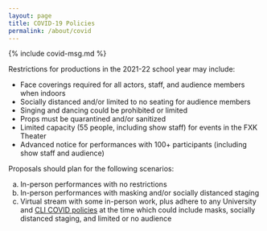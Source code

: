 ```yaml
---
layout: page
title: COVID-19 Policies
permalink: /about/covid
---
```


{% include covid-msg.md %}

Restrictions for productions in the 2021-22 school year may include:

* Face coverings required for all actors, staff, and audience members when indoors
* Socially distanced and/or limited to no seating for audience members
* Singing and dancing could be prohibited or limited
* Props must be quarantined and/or sanitized
* Limited capacity (55 people, including show staff) for events in the FXK Theater
* Advanced notice for performances with 100+ participants (including show staff and audience)

Proposals should plan for the following scenarios:
<ol type="a">
  <li>In-person performances with no restrictions</li>
  <li>In-person performances with masking and/or socially distanced staging</li>
  <li>Virtual stream with some in-person work, plus adhere to any University and <a href="https://leadership.uchicago.edu/registered-student-organizations/autumn-quarter-2021-updates/">CLI COVID policies</a> at the time which could include masks, socially distanced staging, and limited or no audience</li>
</ol>